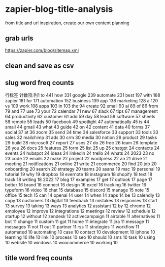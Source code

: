 # zapier-blog-title-analysis
from title and url inspiration, create our own content planning



## grab urls


https://zapier.com/blog/sitemap.xml



## clean and save as csv



## slug word freq counts

行标签	计数项:列1
to	441
how	331
google	239
automate	231
best	197
with	188
zapier	181
for	171
automation	152
business	139
app	138
marketing	128
a	120
vs	109
work	108
apps	103
in	103
the	94
create	92
email	90
ai	89
of	86
from	79
and	77
use	73
your	72
calendar	71
new	67
slack	67
tips	67
management	64
productivity	62
customer	61
add	59
day	58
lead	58
software	57
sheets	56
remote	55
leads	50
facebook	49
spotlight	47
automatically	45
is	44
small	44
gmail	43
what	43
guide	42
on	42
content	41
data	40
forms	37
social	37
at	36
zoom	35
send	34
time	34
salesforce	33
support	33
tools	33
sales	32
mailchimp	31
ads	30
crm	30
media	30
notion	29
product	29
tasks	29
build	28
microsoft	27
report	27
uses	27
do	26
free	26
team	26
template	26
you	26
docs	25
features	25
form	25
list	25
up	25
chatgpt	24
contacts	24
events	24
hubspot	24
ideas	24
linkedin	24
trello	24
whats	24
2023	23
no	23
code	22
emails	22
make	22
project	22
wordpress	22
an	21
drive	21
meeting	21
notifications	21
online	21
write	21
ecommerce	20
find	20
job	20
onboarding	20
search	20
strategy	20
teams	20
asana	19
mac	19
personal	19
tutorial	19
why	19
dropbox	18
evernote	18
instagram	18
shopify	18
text	18
track	18
writing	18
2022	17
blog	17
examples	17
get	17
outlook	17
page	17
better	16
brand	16
connect	16
design	16
excel	16
tracking	16
twitter	16
typeform	16
video	16
chat	15
database	15
discord	15
manage	15
note	15
office	15
tech	15
can	14
openai	14
user	14
when	14
zaps	14
be	13
calendly	13
copy	13
customers	13
digital	13
feedback	13
mistakes	13
responses	13
start	13
survey	13
taking	13
ways	13
analytics	12
assistant	12
by	12
chrome	12
employee	12
improve	12
integrations	12
meetings	12
review	12
schedule	12
startup	12
without	12
zendesk	12
activecampaign	11
airtable	11
alternatives	11
bot	11
change	11
custom	11
gpt	11
home	11
integrate	11
jira	11
message	11
messages	11
not	11
out	11
partner	11
rss	11
strategies	11
workflow	11
automated	10
automating	10
case	10
contact	10
development	10
iphone	10
learning	10
life	10
link	10
process	10
seo	10
should	10
sms	10
task	10
using	10
website	10
windows	10
woocommerce	10
working	10


## title word freq counts







